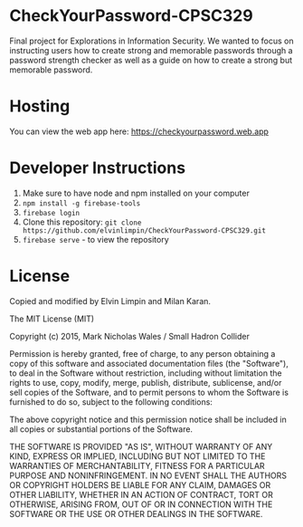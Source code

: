 # CheckYourPassword-CPSC329
Final project for Explorations in Information Security. We wanted to focus on instructing users how to create strong and memorable passwords through a password strength checker as well as a guide on how to create a strong but memorable password.

# Hosting
You can view the web app here: https://checkyourpassword.web.app

# Developer Instructions
1. Make sure to have node and npm installed on your computer
2. `npm install -g firebase-tools`
3. `firebase login`
4. Clone this repository: `git clone https://github.com/elvinlimpin/CheckYourPassword-CPSC329.git`
4. `firebase serve` - to view the repository

# License
Copied and modified by Elvin Limpin and Milan Karan.

The MIT License (MIT)

Copyright (c) 2015, Mark Nicholas Wales / Small Hadron Collider

Permission is hereby granted, free of charge, to any person obtaining a copy of this software and associated documentation files (the "Software"), to deal in the Software without restriction, including without limitation the rights to use, copy, modify, merge, publish, distribute, sublicense, and/or sell copies of the Software, and to permit persons to whom the Software is furnished to do so, subject to the following conditions:

The above copyright notice and this permission notice shall be included in all copies or substantial portions of the Software.

THE SOFTWARE IS PROVIDED "AS IS", WITHOUT WARRANTY OF ANY KIND, EXPRESS OR IMPLIED, INCLUDING BUT NOT LIMITED TO THE WARRANTIES OF MERCHANTABILITY, FITNESS FOR A PARTICULAR PURPOSE AND NONINFRINGEMENT. IN NO EVENT SHALL THE AUTHORS OR COPYRIGHT HOLDERS BE LIABLE FOR ANY CLAIM, DAMAGES OR OTHER LIABILITY, WHETHER IN AN ACTION OF CONTRACT, TORT OR OTHERWISE, ARISING FROM, OUT OF OR IN CONNECTION WITH THE SOFTWARE OR THE USE OR OTHER DEALINGS IN THE SOFTWARE.
